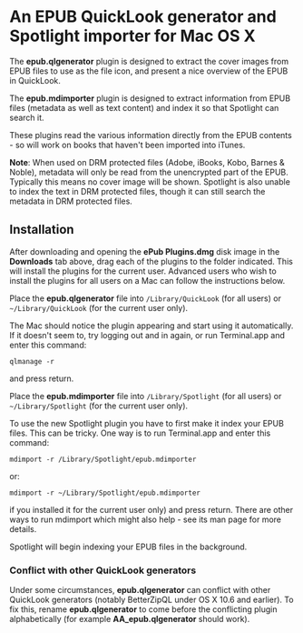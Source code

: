 # An EPUB QuickLook generator and Spotlight importer for Mac OS X

The **epub.qlgenerator** plugin is designed to extract the cover images from EPUB files to use as the file icon, and present a nice overview of the EPUB in QuickLook.

The **epub.mdimporter** plugin is designed to extract information from EPUB files (metadata as well as text content) and index it so that Spotlight can search it.

These plugins read the various information directly from the EPUB contents - so will work on books that haven't been imported into iTunes.

**Note**: When used on DRM protected files (Adobe, iBooks, Kobo, Barnes & Noble), metadata will only be read from the unencrypted part of the EPUB. Typically this means no cover image will be shown. Spotlight is also unable to index the text in DRM protected files, though it can still search the metadata in DRM protected files.

## Installation

After downloading and opening the **ePub Plugins.dmg** disk image in the **Downloads** tab above, drag each of the plugins to the folder indicated. This will install the plugins for the current user. Advanced users who wish to install the plugins for all users on a Mac can follow the instructions below.

Place the **epub.qlgenerator** file into `/Library/QuickLook` (for all users) or `~/Library/QuickLook` (for the current user only).

The Mac should notice the plugin appearing and start using it automatically. If it doesn't seem to, try logging out and in again, or run Terminal.app and enter this command:

    qlmanage -r

and press return.

Place the **epub.mdimporter** file into `/Library/Spotlight` (for all users) or `~/Library/Spotlight` (for the current user only).

To use the new Spotlight plugin you have to first make it index your EPUB files. This can be tricky. One way is to run Terminal.app and enter this command:

    mdimport -r /Library/Spotlight/epub.mdimporter

or:

    mdimport -r ~/Library/Spotlight/epub.mdimporter

if you installed it for the current user only) and press return. There are other ways to run mdimport which might also help - see its man page for more details.

Spotlight will begin indexing your EPUB files in the background.

### Conflict with other QuickLook generators

Under some circumstances, **epub.qlgenerator** can conflict with other QuickLook generators (notably BetterZipQL under OS X 10.6 and earlier). To fix this, rename **epub.qlgenerator** to come before the conflicting plugin alphabetically (for example **AA_epub.qlgenerator** should work).
